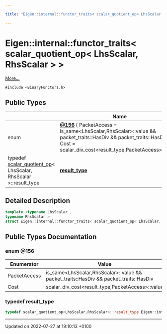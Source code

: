 ```yaml
---

title: "Eigen::internal::functor_traits< scalar_quotient_op< LhsScalar, RhsScalar > >"

---
```


# Eigen::internal::functor_traits< scalar_quotient_op< LhsScalar, RhsScalar > >



 [More...](#detailed-description)


`#include <BinaryFunctors.h>`

## Public Types

|                | Name           |
| -------------- | -------------- |
| enum| **[@156](http://example.org/classes/structeigen_1_1internal_1_1functor__traits_3_01scalar__quotient__op_3_01lhsscalar_00_01rhsscalar_01_4_01_4/#enum-@156)** { PacketAccess = is_same<LhsScalar,RhsScalar>::value && packet_traits<LhsScalar>::HasDiv && packet_traits<RhsScalar>::HasDiv, Cost = scalar_div_cost<result_type,PacketAccess>::value} |
| typedef <a href="http://example.org/classes/structeigen_1_1internal_1_1scalar__quotient__op/">scalar_quotient_op</a>< LhsScalar, RhsScalar >::result_type | **[result_type](http://example.org/classes/structeigen_1_1internal_1_1functor__traits_3_01scalar__quotient__op_3_01lhsscalar_00_01rhsscalar_01_4_01_4/#typedef-result-type)**  |

## Detailed Description

```cpp
template <typename LhsScalar ,
typename RhsScalar >
struct Eigen::internal::functor_traits< scalar_quotient_op< LhsScalar, RhsScalar > >;
```

## Public Types Documentation

### enum @156

| Enumerator | Value | Description |
| ---------- | ----- | ----------- |
| PacketAccess | is_same<LhsScalar,RhsScalar>::value && packet_traits<LhsScalar>::HasDiv && packet_traits<RhsScalar>::HasDiv|   |
| Cost | scalar_div_cost<result_type,PacketAccess>::value|   |




### typedef result_type

```cpp
typedef scalar_quotient_op<LhsScalar,RhsScalar>::result_type Eigen::internal::functor_traits< scalar_quotient_op< LhsScalar, RhsScalar > >::result_type;
```


-------------------------------

Updated on 2022-07-27 at 19:10:13 +0100